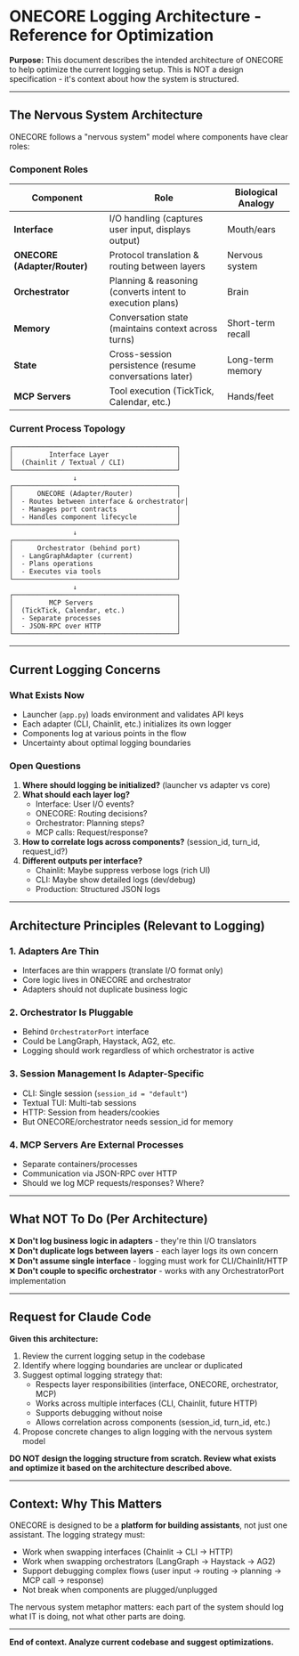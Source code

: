# ONECORE Logging Architecture - Reference for Optimization

**Purpose:** This document describes the intended architecture of ONECORE to help optimize the current logging setup. This is NOT a design specification - it's context about how the system is structured.

---

## The Nervous System Architecture

ONECORE follows a "nervous system" model where components have clear roles:

### Component Roles

| Component | Role | Biological Analogy |
|-----------|------|-------------------|
| **Interface** | I/O handling (captures user input, displays output) | Mouth/ears |
| **ONECORE (Adapter/Router)** | Protocol translation & routing between layers | Nervous system |
| **Orchestrator** | Planning & reasoning (converts intent to execution plans) | Brain |
| **Memory** | Conversation state (maintains context across turns) | Short-term recall |
| **State** | Cross-session persistence (resume conversations later) | Long-term memory |
| **MCP Servers** | Tool execution (TickTick, Calendar, etc.) | Hands/feet |

### Current Process Topology

```
┌─────────────────────────────────────────┐
│         Interface Layer                 │
│  (Chainlit / Textual / CLI)             │
└─────────────────────────────────────────┘
                ↓
┌─────────────────────────────────────────┐
│      ONECORE (Adapter/Router)           │
│  - Routes between interface & orchestrator│
│  - Manages port contracts               │
│  - Handles component lifecycle          │
└─────────────────────────────────────────┘
                ↓
┌─────────────────────────────────────────┐
│      Orchestrator (behind port)         │
│  - LangGraphAdapter (current)           │
│  - Plans operations                     │
│  - Executes via tools                   │
└─────────────────────────────────────────┘
                ↓
┌─────────────────────────────────────────┐
│         MCP Servers                     │
│  (TickTick, Calendar, etc.)             │
│  - Separate processes                   │
│  - JSON-RPC over HTTP                   │
└─────────────────────────────────────────┘
```

---

## Current Logging Concerns

### What Exists Now
- Launcher (`app.py`) loads environment and validates API keys
- Each adapter (CLI, Chainlit, etc.) initializes its own logger
- Components log at various points in the flow
- Uncertainty about optimal logging boundaries

### Open Questions
1. **Where should logging be initialized?** (launcher vs adapter vs core)
2. **What should each layer log?**
   - Interface: User I/O events?
   - ONECORE: Routing decisions?
   - Orchestrator: Planning steps?
   - MCP calls: Request/response?
3. **How to correlate logs across components?** (session_id, turn_id, request_id?)
4. **Different outputs per interface?**
   - Chainlit: Maybe suppress verbose logs (rich UI)
   - CLI: Maybe show detailed logs (dev/debug)
   - Production: Structured JSON logs

---

## Architecture Principles (Relevant to Logging)

### 1. Adapters Are Thin
- Interfaces are thin wrappers (translate I/O format only)
- Core logic lives in ONECORE and orchestrator
- Adapters should not duplicate business logic

### 2. Orchestrator Is Pluggable
- Behind `OrchestratorPort` interface
- Could be LangGraph, Haystack, AG2, etc.
- Logging should work regardless of which orchestrator is active

### 3. Session Management Is Adapter-Specific
- CLI: Single session (`session_id = "default"`)
- Textual TUI: Multi-tab sessions
- HTTP: Session from headers/cookies
- But ONECORE/orchestrator needs session_id for memory

### 4. MCP Servers Are External Processes
- Separate containers/processes
- Communication via JSON-RPC over HTTP
- Should we log MCP requests/responses? Where?

---

## What NOT To Do (Per Architecture)

❌ **Don't log business logic in adapters** - they're thin I/O translators  
❌ **Don't duplicate logs between layers** - each layer logs its own concern  
❌ **Don't assume single interface** - logging must work for CLI/Chainlit/HTTP  
❌ **Don't couple to specific orchestrator** - works with any OrchestratorPort implementation  

---

## Request for Claude Code

**Given this architecture:**

1. Review the current logging setup in the codebase
2. Identify where logging boundaries are unclear or duplicated
3. Suggest optimal logging strategy that:
   - Respects layer responsibilities (interface, ONECORE, orchestrator, MCP)
   - Works across multiple interfaces (CLI, Chainlit, future HTTP)
   - Supports debugging without noise
   - Allows correlation across components (session_id, turn_id, etc.)
4. Propose concrete changes to align logging with the nervous system model

**DO NOT design the logging structure from scratch. Review what exists and optimize it based on the architecture described above.**

---

## Context: Why This Matters

ONECORE is designed to be a **platform for building assistants**, not just one assistant. The logging strategy must:
- Work when swapping interfaces (Chainlit → CLI → HTTP)
- Work when swapping orchestrators (LangGraph → Haystack → AG2)
- Support debugging complex flows (user input → routing → planning → MCP call → response)
- Not break when components are plugged/unplugged

The nervous system metaphor matters: each part of the system should log what IT is doing, not what other parts are doing.

---

**End of context. Analyze current codebase and suggest optimizations.**

